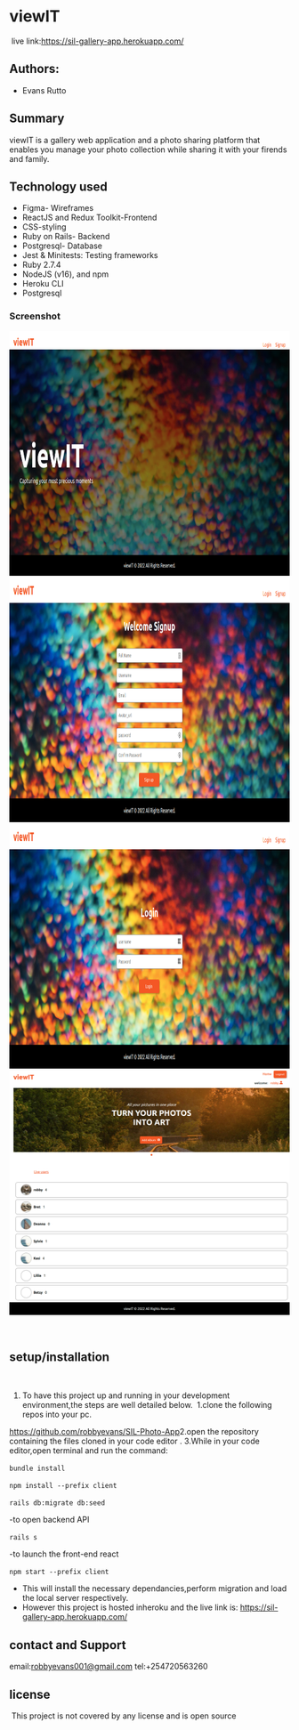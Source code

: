 # viewIT

​
live link:https://sil-gallery-app.herokuapp.com/
​

## Authors:

- Evans Rutto

## Summary
viewIT is a gallery web application and a photo sharing platform  that enables you manage your photo collection while sharing it with your firends and family.


## Technology used
- Figma- Wireframes
- ReactJS and Redux Toolkit-Frontend
- CSS-styling
- Ruby on Rails- Backend
- Postgresql- Database
- Jest & Minitests: Testing frameworks
- Ruby 2.7.4
- NodeJS (v16), and npm
- Heroku CLI
- Postgresql
​

### Screenshot

​
<img src="./client/public/React App (9).png" width="900px" height="440px">
<img src="./client/public/React App (12).png" width="900px" height="440px">
<img src="./client/public/React App (11).png" width="900px" height="440px">
<img src="./client/public/React App (13).png" width="900px" height="440px">

​
​

## setup/installation

​

1. To have this project up and running in your development environment,the steps are well detailed below.
  ​
  1.clone the following repos into your pc.

  https://github.com/robbyevans/SIL-Photo-App
  ​
​
2.open the repository containing the files cloned in your code editor .
​
3.While in your code editor,open terminal and run the command:

```bundle install```

```npm install --prefix client```

```rails db:migrate db:seed```

-to open backend API

```rails s```

-to launch the front-end react

 ```npm start --prefix client```
​
​
- This will install the necessary dependancies,perform migration and load the local server respectively.
​
- However this project is hosted inheroku and the live link is:
  https://sil-gallery-app.herokuapp.com/
​
​
## contact and Support
email:robbyevans001@gmail.com
tel:+254720563260
​
## license
​
This project is not covered by any license and is open source
